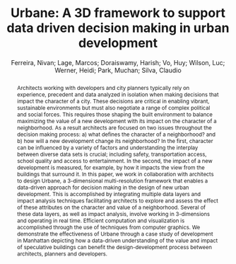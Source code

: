 ---
layout: technique
title: "Urbane: A 3D framework to support data driven decision making in urban development"
classifications:
    system_type: "True"
    technique: "False"
    design_study: "False"
    evaluation: "False"
    data: "False"
    analysis: "False"
    generation: "False"
    curation_and_transformation: "False"
    management: "False"
    modeling: "False"
    urban_analysis: "True"
    visualization: "True"
    sunlight_access: "False"
    wind_ventilation: "False"
    view_impact: "True"
    energy: "False"
    damage_and_disaster_management: "False"
    climate: "False"
    sound: "False"
    property_cadastre: "False"
    other_use: "False"
    lookup: "False"
    browse: "False"
    locate: "False"
    explore: "True"
    identify: "True"
    compare: "True"
    summarize: "False"
    distribution: "True"
    trends: "False"
    outliers: "True"
    extremes: "True"
    features: "True"
    target_discovery: "True"
    target_access: "True"
    spatial_relation: "True"
    buildings: "True"
    streets: "False"
    nature: "False"
    uniform_discretization: "False"
    structural_subdivision: "True"
    univariate: "False"
    multivariate: "True"
    volumetric: "False"
    temporal: "False"
    sensing: "False"
    statistical: "False"
    simulation_based: "True"
    learning_based: "False"
    surveyed: "True"
    site: "True"
    block: "True"
    multi_block: "True"
    city: "True"
    va_wo_model: "False"
    post_model: "False"
    model_integrated: "True"
    assisted_models: "False"
    overlay: "True"
    embedded: "False"
    linked: "True"
    temporal_jx: "False"
    spatial_jx: "False"
    filter: "True"
    aggregate: "True"
    embed: "False"
    glyphs: "False"
    bar_charts: "False"
    scatterplots: "False"
    linegraphs: "False"
    matrix: "False"
    grid: "False"
    boxplot: "False"
    parallel_coordinates: "True"
    map_2d: "True"
    map_3d: "True"
    walking: "False"
    steering: "False"
    selection_based: "False"
    manipulation_based: "True"
    distortion: "False"
    ghosting: "False"
    culling: "False"
    birds_view: "True"
    multi_view: "False"
    assisted_steering: "False"
    other: "False"
    vr_cave: "False"
    ar: "False"
    desktop: "True"
    mobile: "False"
    case_study: "True"
    user_study: "False"
    statistical_evaluation: "False"
    expert_interviews: "True"
key: "6UFGTFEQ"
item_type: "conferencePaper"
publication_year: "2015"
author: "Ferreira, Nivan; Lage, Marcos; Doraiswamy, Harish; Vo, Huy; Wilson, Luc; Werner, Heidi; Park, Muchan; Silva, Claudio"
publication_title: "2015 IEEE Conference on Visual Analytics Science and Technology (VAST)"
isbn: "978-1-4673-9783-4"
issn: "nan"
doi: "10.1109/VAST.2015.7347636"
url_paper: "http://ieeexplore.ieee.org/document/7347636/"
abstract_note: "nan"
date_added: "2023-01-29 23:57:59"
date_modified: "2023-01-29 23:57:59"
access_date: "2023-01-29 23:57:59"
pages: "97-104"
num_pages: "nan"
issue: "nan"
volume: "nan"
number_of_volumes: "nan"
journal_abbreviation: "nan"
short_title: "Urbane"
series: "nan"
series_number: "nan"
series_text: "nan"
series_title: "nan"
publisher: "IEEE"
place: "Chicago, IL, USA"
language: "nan"
rights: "nan"
type: "nan"
archive: "nan"
archive_location: "nan"
library_catalog: "DOI.org (Crossref)"
call_number: "nan"
extra: "nan"
notes: "nan"
link_attachments: "nan"
manual_tags: "nan"
automatic_tags: "nan"
editor: "nan"
series_editor: "nan"
translator: "nan"
contributor: "nan"
attorney_agent: "nan"
book_author: "nan"
cast_member: "nan"
commenter: "nan"
composer: "nan"
cosponsor: "nan"
counsel: "nan"
interviewer: "nan"
producer: "nan"
recipient: "nan"
reviewed_author: "nan"
scriptwriter: "nan"
words_by: "nan"
guest: "nan"
number: "nan"
edition: "nan"
running_time: "nan"
scale: "nan"
medium: "nan"
artwork_size: "nan"
filing_date: "nan"
application_number: "nan"
assignee: "nan"
issuing_authority: "nan"
country: "nan"
meeting_name: "nan"
conference_name: "2015 IEEE Conference on Visual Analytics Science and Technology (VAST)"
court: "nan"
references: "nan"
reporter: "nan"
legal_status: "nan"
priority_numbers: "nan"
programming_language: "nan"
version: "nan"
system: "nan"
code: "nan"
code_number: "nan"
section: "nan"
session: "nan"
committee: "nan"
history: "nan"
legislative_body: "nan"
abstract: "Architects working with developers and city planners typically rely on experience, precedent and data analyzed in isolation when making decisions that impact the character of a city. These decisions are critical in enabling vibrant, sustainable environments but must also negotiate a range of complex political and social forces. This requires those shaping the built environment to balance maximizing the value of a new development with its impact on the character of a neighborhood. As a result architects are focused on two issues throughout the decision making process: a) what defines the character of a neighborhood? and b) how will a new development change its neighborhood? In the first, character can be influenced by a variety of factors and understanding the interplay between diverse data sets is crucial; including safety, transportation access, school quality and access to entertainment. In the second, the impact of a new development is measured, for example, by how it impacts the view from the buildings that surround it. In this paper, we work in collaboration with architects to design Urbane, a 3-dimensional multi-resolution framework that enables a data-driven approach for decision making in the design of new urban development. This is accomplished by integrating multiple data layers and impact analysis techniques facilitating architects to explore and assess the effect of these attributes on the character and value of a neighborhood. Several of these data layers, as well as impact analysis, involve working in 3-dimensions and operating in real time. Efficient computation and visualization is accomplished through the use of techniques from computer graphics. We demonstrate the effectiveness of Urbane through a case study of development in Manhattan depicting how a data-driven understanding of the value and impact of speculative buildings can benefit the design-development process between architects, planners and developers."
---